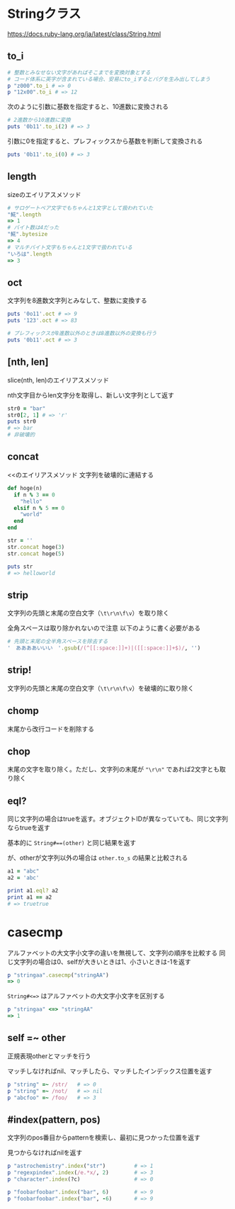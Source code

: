 # Stringクラス

https://docs.ruby-lang.org/ja/latest/class/String.html

## to_i

```ruby
# 整数とみなせない文字があればそこまでを変換対象とする
# コード体系に英字が含まれている場合、安易にto_iするとバグを生み出してしまう
p "z000".to_i # => 0
p "12x00".to_i # => 12
```

次のように引数に基数を指定すると、10進数に変換される

```ruby
# 2進数から10進数に変換
puts '0b11'.to_i(2) # => 3
```

引数に0を指定すると、プレフィックスから基数を判断して変換される

```ruby
puts '0b11'.to_i(0) # => 3
```

## length

sizeのエイリアスメソッド

```ruby
# サロゲートペア文字でもちゃんと1文字として扱われていた
"𩸽".length
=> 1
# バイト数は4だった
"𩸽".bytesize
=> 4
# マルチバイト文字もちゃんと1文字で扱われている
"いろは".length
=> 3
```

## oct

文字列を8進数文字列とみなして、整数に変換する

```ruby
puts '0o11'.oct # => 9
puts '123'.oct # => 83

# プレフィックスが8進数以外のときは8進数以外の変換も行う
puts '0b11'.oct # => 3
```

## [nth, len]
slice(nth, len)のエイリアスメソッド

nth文字目からlen文字分を取得し、新しい文字列として返す

```ruby
str0 = "bar"
str0[2, 1] # => 'r'
puts str0
# => bar
# 非破壊的
```

## concat
<<のエイリアスメソッド
文字列を破壊的に連結する

```ruby
def hoge(n)
  if n % 3 == 0
    "hello"
  elsif n % 5 == 0
    "world"
  end
end

str = ''
str.concat hoge(3)
str.concat hoge(5)

puts str
# => helloworld
```

## strip

文字列の先頭と末尾の空白文字（`\t\r\n\f\v`）を取り除く

全角スペースは取り除かれないので注意
以下のように書く必要がある

```ruby
# 先頭と末尾の全半角スペースを除去する
'　ああああいいい　'.gsub(/(^[[:space:]]+)|([[:space:]]+$)/, '')
```

## strip!

文字列の先頭と末尾の空白文字（`\t\r\n\f\v`）を破壊的に取り除く

## chomp
末尾から改行コードを削除する

## chop
末尾の文字を取り除く。ただし、文字列の末尾が `"\r\n"` であれば2文字とも取り除く

## eql?
同じ文字列の場合はtrueを返す。オブジェクトIDが異なっていても、同じ文字列ならtrueを返す

基本的に `String#==(other)` と同じ結果を返す

が、otherが文字列以外の場合は `other.to_s` の結果と比較される

```ruby
a1 = "abc"
a2 = 'abc'

print a1.eql? a2
print a1 == a2
# => truetrue
```

# casecmp

アルファベットの大文字小文字の違いを無視して、文字列の順序を比較する
同じ文字列の場合は0、selfが大きいときは1、小さいときは-1を返す

```ruby
p "stringaa".casecmp("stringAA")
=> 0
```

`String#<=>` はアルファベットの大文字小文字を区別する

```ruby
p "stringaa" <=> "stringAA"
=> 1                      
```

## self =~ other
正規表現otherとマッチを行う

マッチしなければnil、マッチしたら、マッチしたインデックス位置を返す

```ruby
p "string" =~ /str/   # => 0
p "string" =~ /not/   # => nil
p "abcfoo" =~ /foo/   # => 3
```

## #index(pattern, pos)
文字列のpos番目からpatternを検索し、最初に見つかった位置を返す

見つからなければnilを返す

```ruby
p "astrochemistry".index("str")         # => 1
p "regexpindex".index(/e.*x/, 2)        # => 3
p "character".index(?c)                 # => 0

p "foobarfoobar".index("bar", 6)        # => 9
p "foobarfoobar".index("bar", -6)       # => 9
```

